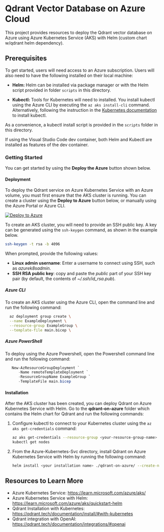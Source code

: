 # Qdrant Vector Database on Azure Cloud

This project provides resources to deploy the Qdrant vector database on Azure using Azure Kubernetes Service (AKS) with Helm (custom chart w/qdrant helm dependency).

## Prerequisites

To get started, users will need access to an Azure subscription.
Users will also need to have the following installed on their local machine:

- **Helm:**
  Helm can be installed via package manager or with the Helm script provided in folder `scripts` in this directory.

- **Kubectl:**
  Tools for Kubernetes will need to installed. You install kubectl using the Azure CLI by executing the `az aks install-cli` command.  Alternatively, following the instruction in the [Kubernetes documentation](https://kubernetes.io/docs/tasks/tools/#kubectl) to install kubectl.

As a convenience, a kubectl install script is provided in the `scripts` folder in this directory.

If using the Visual Studio Code dev container, both Helm and Kubectl are installed as features of the dev container.

### Getting Started

You can get started by using the **Deploy the Azure** button shown below.

#### Deployment

To deploy the Qdrant service on Azure Kubernetes Service with an Azure volume, you must first ensure that the AKS cluster is running. You can create a cluster using the **Deploy to Azure** button below, or manually using the Azure Portal or Azure CLI.

[![Deploy to Azure](https://aka.ms/deploytoazurebutton)](https://portal.azure.com/#create/Microsoft.Template/uri/https%3A%2F%2Fraw.githubusercontent.com%2FAzure-Samples%2Fqdrant-azure%2Fmain%2FAzure-Kubernetes-Svc%2Faks-arm-deploy.json)

To create an AKS cluster, you will need to provide an SSH public key.  A key can be generated using the `ssh-keygen` command, as shown in the example below.

```bash
ssh-keygen -t rsa -b 4096
```

When prompted, provide the following values:

- **Linux admin username**: Enter a username to connect using SSH, such as _azurek8sadmin_.
- **SSH RSA public key**: copy and paste the _public_ part of your SSH key pair (by default, the contents of _~/.ssh/id_rsa.pub_).

##### Azure CLI

To create an AKS cluster using the Azure CLI, open the command line and run the following command:

```bash
  az deployment group create \
  --name ExampleDeployment \
  --resource-group ExampleGroup \
  --template-file main.bicep \
```

##### Azure PowerShell

To deploy using the Azure Powershell, open the Powershell command line and run the following command:

```powershell
   New-AzResourceGroupDeployment `
      -Name remoteTemplateDeployment `
      -ResourceGroupName ExampleGroup `
      -TemplateFile main.bicep
```

#### Installation

After the AKS cluster has been created, you can deploy Qdrant on Azure Kubernetes Service with Helm. Go to the **qdrant-on-azure** folder which contains the Helm chart for Qdrant and run the following commands:

1. Configure kubectl to connect to your Kubernetes cluster using the `az aks get-credentials` command:

    ```bash
    az aks get-credentials --resource-group <your-resource-group-name> --name <your-aks-cluster-name>
    kubectl get nodes
    ```

1. From the Azure-Kubernetes-Svc directory, install Qdrant on Azure Kubernetes Service with Helm by running the following command:

    ```bash
    helm install <your installation name> ./qdrant-on-azure/ --create-namespace
    ```

## Resources to Learn More

- Azure Kubernetes Service: <https://learn.microsoft.com/azure/aks/>
- Azure Kubernetes Service with Helm: <https://learn.microsoft.com/azure/aks/quickstart-helm>
- Qdrant Installation with Kubernetes: <https://qdrant.tech/documentation/install/#with-kubernetes>
- Qdrant integration with OpenAI: <https://qdrant.tech/documentation/integrations/#openai>
